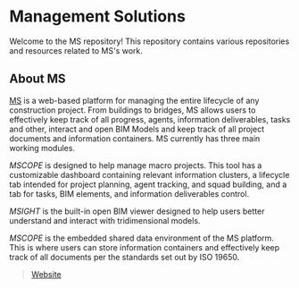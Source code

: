# Management Solutions

Welcome to the MS repository! This repository contains various repositories and resources related to MS's work.

## About MS

[MS](https://prod.ms4aeco.com) is a web-based platform for managing the entire lifecycle of any construction project. From buildings to bridges, MS allows users to effectively keep track of all progress, agents, information deliverables, tasks and other, interact and open BIM Models and keep track of all project documents and information containers.
MS currently has three main working modules. 

_MSCOPE_ is designed to help manage macro projects. This tool has a customizable dashboard containing relevant information clusters, a lifecycle tab intended for project planning, agent tracking, and squad building, and a tab for tasks, BIM elements, and information deliverables control.

_MSIGHT_ is the built-in open BIM viewer designed to help users better understand and interact with tridimensional models.

_MSCOPE_ is the embedded shared data environment of the MS platform. This is where users can store information containers and effectively keep track of all documents per the standards set out by ISO 19650.

> [Website](https://prod.ms4aeco.com)

